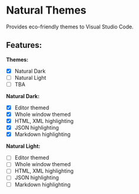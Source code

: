 # Natural Themes

Provides eco-friendly themes to Visual Studio Code.

## Features:

**Themes:**

- [x] Natural Dark
- [ ] Natural Light
- [ ] TBA

**Natural Dark:**

- [x] Editor themed
- [x] Whole window themed
- [x] HTML, XML highlighting
- [x] JSON highlighting
- [x] Markdown highlighting

**Natural Light:**

- [ ] Editor themed
- [ ] Whole window themed
- [ ] HTML, XML highlighting
- [ ] JSON highlighting
- [ ] Markdown highlighting

